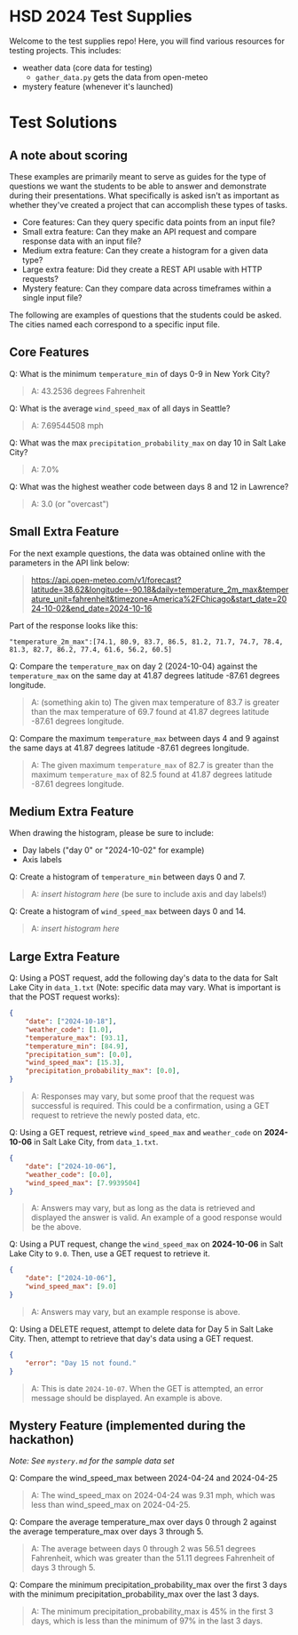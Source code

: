 # HSD 2024 Test Supplies

Welcome to the test supplies repo! Here, you will find various resources for testing projects. This includes:

- weather data (core data for testing)
    - `gather_data.py` gets the data from open-meteo
- mystery feature (whenever it's launched)

# Test Solutions
## A note about scoring
These examples are primarily meant to serve as guides for the type of questions we want the students to be able to answer and demonstrate during their presentations. What specifically is asked isn't as important as whether they've created a project that can accomplish these types of tasks.
- Core features: Can they query specific data points from an input file?
- Small extra feature: Can they make an API request and compare response data with an input file?
- Medium extra feature: Can they create a histogram for a given data type?
- Large extra feature: Did they create a REST API usable with HTTP requests?
- Mystery feature: Can they compare data across timeframes within a single input file? 

The following are examples of questions that the students could be asked. The cities named each correspond to a specific input file. 

## Core Features
Q: What is the minimum `temperature_min` of days 0-9 in New York City? 
> A: 43.2536 degrees Fahrenheit

Q: What is the average `wind_speed_max` of all days in Seattle? 
> A: 7.69544508 mph

Q: What was the max `precipitation_probability_max` on day 10 in Salt Lake City? 
> A: 7.0%

Q: What was the highest weather code between days 8 and 12 in Lawrence? 
> A: 3.0 (or "overcast")

## Small Extra Feature
For the next example questions, the data was obtained online with the parameters in the API link below:
> https://api.open-meteo.com/v1/forecast?latitude=38.62&longitude=-90.18&daily=temperature_2m_max&temperature_unit=fahrenheit&timezone=America%2FChicago&start_date=2024-10-02&end_date=2024-10-16

Part of the response looks like this:

```"temperature_2m_max":[74.1, 80.9, 83.7, 86.5, 81.2, 71.7, 74.7, 78.4, 81.3, 82.7, 86.2, 77.4, 61.6, 56.2, 60.5]```

Q: Compare the `temperature_max` on day 2 (2024-10-04) against the `temperature_max` on the same day at 41.87 degrees latitude -87.61 degrees longitude. 
> A: (something akin to) The given max temperature of 83.7 is greater than the max temperature of 69.7 found at 41.87 degrees latitude -87.61 degrees longitude.

Q: Compare the maximum `temperature_max` between days 4 and 9 against the same days at 41.87 degrees latitude -87.61 degrees longitude. 
> A: The given maximum `temperature_max` of 82.7 is greater than the maximum `temperature_max` of 82.5 found at 41.87 degrees latitude -87.61 degrees longitude.

## Medium Extra Feature
When drawing the histogram, please be sure to include:

- Day labels ("day 0" or "2024-10-02" for example)
- Axis labels

Q: Create a histogram of `temperature_min` between days 0 and 7. 
> A: *insert histogram here* (be sure to include axis and day labels!)

Q: Create a histogram of `wind_speed_max` between days 0 and 14. 
> A: *insert histogram here*

## Large Extra Feature
Q: Using a POST request, add the following day's data to the data for Salt Lake City in `data_1.txt` (Note: specific data may vary. What is important is that the POST request works):
```json
{
    "date": ["2024-10-18"],
    "weather_code": [1.0],
    "temperature_max": [93.1],
    "temperature_min": [84.9],
    "precipitation_sum": [0.0],
    "wind_speed_max": [15.3],
    "precipitation_probability_max": [0.0],
}
```
>A: Responses may vary, but some proof that the request was successful is required. This could be a confirmation, using a GET request to retrieve the newly posted data, etc.  

Q: Using a GET request, retrieve `wind_speed_max` and `weather_code` on **2024-10-06** in Salt Lake City, from `data_1.txt`. 

```json
{
    "date": ["2024-10-06"],
    "weather_code": [0.0],
    "wind_speed_max": [7.9939504]
}
```  

>A: Answers may vary, but as long as the data is retrieved and displayed the answer is valid. An example of a good response would be the above. 

Q: Using a PUT request, change the `wind_speed_max` on **2024-10-06** in Salt Lake City to `9.0`. Then, use a GET request to retrieve it. 

```json
{
    "date": ["2024-10-06"],
    "wind_speed_max": [9.0]
}
```  

>A: Answers may vary, but an example response is above. 

Q: Using a DELETE request, attempt to delete data for Day 5 in Salt Lake City. Then, attempt to retrieve that day's data using a GET request. 

```json
{
    "error": "Day 15 not found."
}
```

>A: This is date `2024-10-07`. When the GET is attempted, an error message should be displayed. An example is above.

## Mystery Feature (implemented during the hackathon)
_Note: See `mystery.md` for the sample data set_

Q: Compare the wind_speed_max between 2024-04-24 and 2024-04-25
> A: The wind_speed_max on 2024-04-24 was 9.31 mph, which was less than wind_speed_max on 2024-04-25.

Q: Compare the average temperature_max over days 0 through 2 against the average temperature_max over days 3 through 5.

> A: The average between days 0 through 2 was 56.51 degrees Fahrenheit, which was greater than the 51.11 degrees Fahrenheit of days 3 through 5.

Q: Compare the minimum precipitation_probability_max over the first 3 days with the minimum precipitation_probability_max over the last 3 days.

> A: The minimum precipitation_probability_max is 45% in the first 3 days, which is less than the minimum of 97% in the last 3 days.